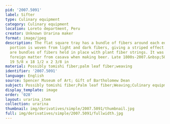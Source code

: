 ```yaml
---
pid: '2007.5091'
label: Sifter
type: Culinary equipment
category: Culinary equipment
location: Loreto department, Peru
creator: Unknown Urarina maker
format: image/jpeg
description: The flat square tray has a bundle of fibers around each edge. The bottom
  portion is woven from light and dark fibers, giving a striped effect. The edges
  are bundles of fibers held in place with plant fiber strings. It was used to sift
  foreign matter from casava when making beer. Late 1800s-2007.&nbsp;50 x 47 x 6 cm;
  19 5/8 x 18 1/2 x 2 3/8 in
material: Possibly tomishi fiber;palm leaf fiber;weaving
identifier: '2007.5091'
language: English
source: Spencer Museum of Art; Gift of Bartholomew Dean
subject: Possibly tomishi fiber;Palm leaf fiber;Weaving;Culinary equipment
display_template: image
order: '028'
layout: urarina_item
collection: urarina
thumbnail: img/derivatives/simple/2007.5091/thumbnail.jpg
full: img/derivatives/simple/2007.5091/fullwidth.jpg
---
```


